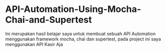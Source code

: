 # API-Automation-Using-Mocha-Chai-and-Supertest
Ini merupakan hasil belajar saya untuk membuat sebuah API Automation menggunakan framework mocha, chai dan supertest, pada project ini saya menggunakan API Kasir Aja
